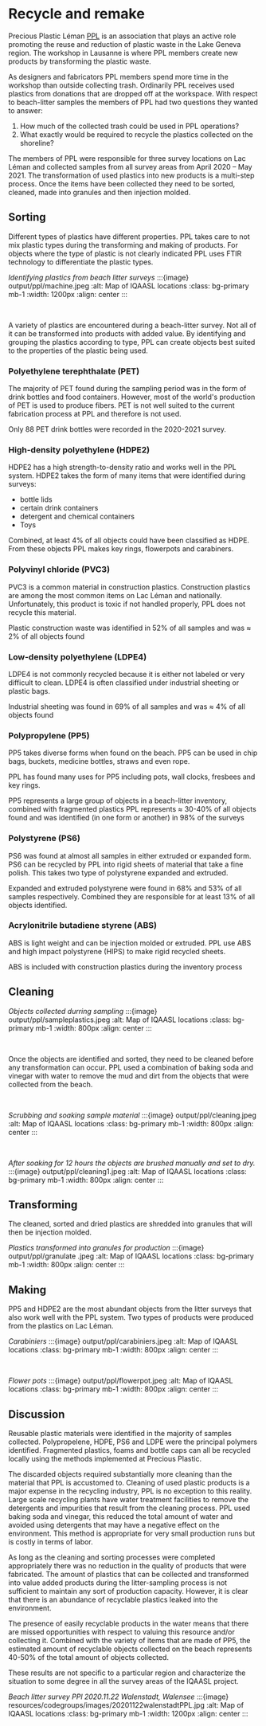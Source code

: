# Recycle and remake 

Precious Plastic Léman [PPL](https://preciousplasticleman.ch/) is an association that plays an active role promoting the reuse and reduction of plastic waste in the Lake Geneva region. The workshop in Lausanne is where PPL members create new products by transforming the plastic waste.

As designers and fabricators PPL members spend more time in the workshop than outside collecting trash. Ordinarily PPL receives used plastics from donations that are dropped off at the workspace. With respect to beach-litter samples the members of PPL had two questions they wanted to answer: 

1. How much of the collected trash could be used in PPL operations?
2. What exactly would be required to recycle the plastics collected on the shoreline?

The members of PPL were responsible for three survey locations on Lac Léman and collected samples from all survey areas from April 2020 – May 2021. The transformation of used plastics into new products is a multi-step process. Once the items have been collected they need to be sorted, cleaned, made into granules and then injection molded.

## Sorting 

Different types of plastics have different properties. PPL takes care to not mix plastic types during the transforming and making of products. For objects where the type of plastic is not clearly indicated PPL uses FTIR technology to differentiate the plastic types.

_Identifying plastics from beach litter surveys_
:::{image} output/ppl/machine.jpeg
:alt: Map of IQAASL locations
:class: bg-primary mb-1
:width: 1200px
:align: center
:::

<br />

A variety of plastics are encountered during a beach-litter survey. Not all of it can be transformed into products with added value. By identifying and grouping the plastics according to type, PPL can create objects best suited to the properties of the plastic being used.  

### Polyethylene terephthalate (PET) 

The majority of PET found during the sampling period was in the form of drink bottles and food containers. However, most of the world's production of PET is used to produce fibers. PET is not well suited to the current fabrication process at PPL and therefore is not used.  

Only 88 PET drink bottles were recorded in the 2020-2021 survey. 

### High-density polyethylene (HDPE2) 

HDPE2 has a high strength-to-density ratio and works well in the PPL system. HDPE2 takes the form of many items that were identified during surveys:

* bottle lids 
* certain drink containers
* detergent and chemical containers 
* Toys

Combined, at least 4% of all objects could have been classified as HDPE. From these objects PPL makes key rings, flowerpots and carabiners.  

### Polyvinyl chloride (PVC3) 

PVC3 is a common material in construction plastics. Construction plastics are among the most common items on Lac Léman and nationally. Unfortunately, this product is toxic if not handled properly, PPL does not recycle this material. 

Plastic construction waste was identified in 52% of all samples and was $\approx$ 2% of all objects found 

### Low-density polyethylene (LDPE4) 

LDPE4 is not commonly recycled because it is either not labeled or very difficult to clean. LDPE4 is often classified under industrial sheeting or plastic bags.

Industrial sheeting was found in 69% of all samples and was $\approx$ 4% of all objects found

### Polypropylene (PP5) 

PP5 takes diverse forms when found on the beach. PP5 can be used in chip bags, buckets, medicine bottles, straws and even rope.  

PPL has found many uses for PP5 including pots, wall clocks, fresbees and  key rings.

PP5 represents a large group of objects in a beach-litter inventory, combined with fragmented plastics PPL represents $\approx$ 30-40% of all objects found and was identified (in one form or another) in 98% of the surveys

### Polystyrene (PS6) 

PS6 was found at almost all samples in either extruded or expanded form. PS6 can be recycled by PPL into rigid sheets of material that take a fine polish. This takes two type of polystyrene expanded and extruded.

Expanded and extruded polystyrene were found in 68% and 53% of all samples respectively. Combined they are responsible for at least 13% of all objects identified. 

### Acrylonitrile butadiene styrene (ABS) 

ABS is light weight and can be injection molded or extruded. PPL use ABS and high impact polystyrene (HIPS) to make rigid recycled sheets.  

ABS is included with construction plastics during the inventory process 

## Cleaning 

_Objects collected durring sampling_
:::{image} output/ppl/sampleplastics.jpeg
:alt: Map of IQAASL locations
:class: bg-primary mb-1
:width: 800px
:align: center
:::

<br />

Once the objects are identified and sorted, they need to be cleaned before any transformation can occur. PPL used a combination of baking soda and vinegar with water to remove the mud and dirt from the objects that were collected from the beach.

<br />

_Scrubbing and soaking sample material_
:::{image} output/ppl/cleaning.jpeg
:alt: Map of IQAASL locations
:class: bg-primary mb-1
:width: 800px
:align: center
:::

<br />

_After soaking for 12 hours the objects are brushed manually and set to dry._
:::{image} output/ppl/cleaning1.jpeg
:alt: Map of IQAASL locations
:class: bg-primary mb-1
:width: 800px
:align: center
:::


## Transforming 

The cleaned, sorted and dried plastics are shredded into granules that will then be injection molded. 

_Plastics transformed into granules for production_
:::{image} output/ppl/granulate .jpeg
:alt: Map of IQAASL locations
:class: bg-primary mb-1
:width: 800px
:align: center
:::

## Making 

PP5 and HDPE2 are the most abundant objects from the litter surveys that also work well with the PPL system. Two types of products were produced from the plastics on Lac Léman. 

_Carabiniers_
:::{image} output/ppl/carabiniers.jpeg
:alt: Map of IQAASL locations
:class: bg-primary mb-1
:width: 800px
:align: center
:::

<br />

_Flower pots_
:::{image} output/ppl/flowerpot.jpeg
:alt: Map of IQAASL locations
:class: bg-primary mb-1
:width: 800px
:align: center
:::

## Discussion 

Reusable plastic materials were identified in the majority of samples collected. Polypropelene, HDPE, PS6 and LDPE were the principal polymers identified. Fragmented plastics, foams and bottle caps can all be recycled locally using the methods implemented at Precious Plastic. 

The discarded objects required substantially more cleaning than the material that PPL is accustomed to. Cleaning of used plastic products is a major expense in the recycling industry, PPL is no exception to this reality. Large scale recycling plants have water treatment facilities to remove the detergents and impurities that result from the cleaning process. PPL used baking soda and vinegar, this reduced the total amount of water and avoided using detergents that may have a negative effect on the environment. This method is appropriate for very small production runs but is costly in terms of labor.

As long as the cleaning and sorting processes were completed appropriately there was no reduction in the quality of products that were fabricated. The amount of plastics that can be collected and transformed into value added products during the litter-sampling process is not sufficient to maintain any sort of production capacity. However, it is clear that there is an abundance of recyclable plastics leaked into the environment.  

The presence of easily recyclable products in the water means that there are missed opportunities with respect to valuing this resource and/or collecting it. Combined with the variety of items that are made of PP5, the estimated amount of recyclable objects collected on the beach represents 40-50% of the total amount of objects collected.

These results are not specific to a particular region and characterize the situation to some degree in all the survey areas of the IQAASL project. 

_Beach litter survey PPl 2020.11.22 Walenstadt, Walensee_
:::{image} resources/codegroups/images/20201122walenstadtPPL.jpg
:alt: Map of IQAASL locations
:class: bg-primary mb-1
:width: 1200px
:align: center
:::